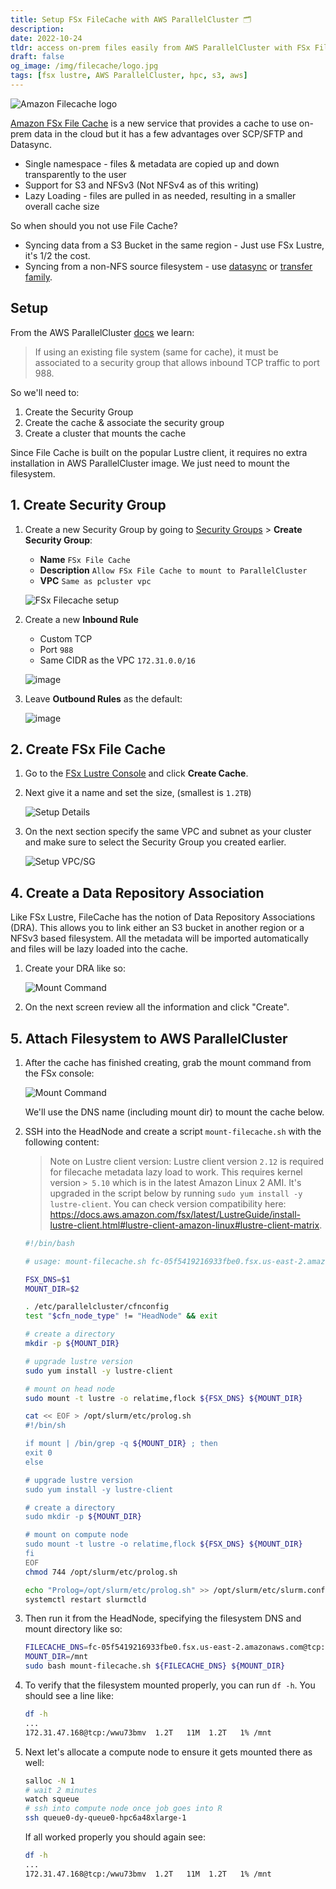 ```yaml
---
title: Setup FSx FileCache with AWS ParallelCluster 🗂
description:
date: 2022-10-24
tldr: access on-prem files easily from AWS ParallelCluster with FSx File Cache
draft: false
og_image: /img/filecache/logo.jpg
tags: [fsx lustre, AWS ParallelCluster, hpc, s3, aws]
---
```


![Amazon Filecache logo](/img/filecache/logo.jpg)

[Amazon FSx File Cache](https://aws.amazon.com/about-aws/whats-new/2022/09/amazon-file-cache-generally-available/) is a new service that provides a cache to use on-prem data in the cloud but it has a few advantages over SCP/SFTP and Datasync.

* Single namespace - files & metadata are copied up and down transparently to the user
* Support for S3 and NFSv3 (Not NFSv4 as of this writing)
* Lazy Loading - files are pulled in as needed, resulting in a smaller overall cache size

So when should you not use File Cache?

* Syncing data from a S3 Bucket in the same region - Just use FSx Lustre, it's 1/2 the cost.
* Syncing from a non-NFS source filesystem - use [datasync](https://aws.amazon.com/datasync/) or [transfer family](https://aws.amazon.com/aws-transfer-family/).

## Setup

From the AWS ParallelCluster [docs](https://docs.aws.amazon.com/parallelcluster/latest/ug/fsx-section.html) we learn:

> If using an existing file system (same for cache), it must be associated to a security group that allows inbound TCP traffic to port 988.

So we'll need to:

1. Create the Security Group
2. Create the cache & associate the security group
3. Create a cluster that mounts the cache

Since File Cache is built on the popular Lustre client, it requires no extra installation in AWS ParallelCluster image. We just need to mount the filesystem.

## 1. Create Security Group

1. Create a new Security Group by going to [Security Groups](https://console.aws.amazon.com/ec2/v2/home?#SecurityGroups:) > **Create Security Group**:

    * **Name** `FSx File Cache`
    * **Description** `Allow FSx File Cache to mount to ParallelCluster`
    * **VPC** `Same as pcluster vpc`

    ![FSx Filecache setup](/img/filecache/sg-setup.jpeg)

2. Create a new **Inbound Rule**

    * Custom TCP
    * Port `988`
    * Same CIDR as the VPC `172.31.0.0/16`

    ![image](https://user-images.githubusercontent.com/5545980/151906849-ebc39085-a21b-47de-8d48-788ee9690ed0.png)

3. Leave **Outbound Rules** as the default:

    ![image](https://user-images.githubusercontent.com/5545980/151907435-2720da9c-a536-46b4-a8c1-4151e4e13098.png)

## 2. Create FSx File Cache

1. Go to the [FSx Lustre Console](https://console.aws.amazon.com/fsx/home?#fc/file-caches) and click **Create Cache**.
2. Next give it a name and set the size, (smallest is `1.2TB`)

    ![Setup Details](/img/filecache/setup-details.png)

3. On the next section specify the same VPC and subnet as your cluster and make sure to select the Security Group you created earlier.

    ![Setup VPC/SG](/img/filecache/setup-vpc.png)

## 4. Create a Data Repository Association

Like FSx Lustre, FileCache has the notion of Data Repository Associations (DRA). This allows you to link either an S3 bucket in another region or a NFSv3 based filesystem. All the metadata will be imported automatically and files will be lazy loaded into the cache.

1. Create your DRA like so:

    ![Mount Command](/img/filecache/dra.png)

2. On the next screen review all the information and click "Create".

## 5. Attach Filesystem to AWS ParallelCluster

1. After the cache has finished creating, grab the mount command from the FSx console:

    ![Mount Command](/img/filecache/mount.png)

    We'll use the DNS name (including mount dir) to mount the cache below.

2. SSH into the HeadNode and create a script `mount-filecache.sh` with the following content:

    > Note on Lustre client version: Lustre client version `2.12` is required for filecache metadata lazy load to work. This requires kernel version `> 5.10` which is in the latest Amazon Linux 2 AMI. It's upgraded in the script below by running `sudo yum install -y lustre-client`. You can check version compatibility here: https://docs.aws.amazon.com/fsx/latest/LustreGuide/install-lustre-client.html#lustre-client-amazon-linux#lustre-client-matrix.

    ```bash
    #!/bin/bash

    # usage: mount-filecache.sh fc-05f5419216933fbe0.fsx.us-east-2.amazonaws.com@tcp:/wwu73bmv /mnt

    FSX_DNS=$1
    MOUNT_DIR=$2

    . /etc/parallelcluster/cfnconfig
    test "$cfn_node_type" != "HeadNode" && exit

    # create a directory
    mkdir -p ${MOUNT_DIR}

    # upgrade lustre version
    sudo yum install -y lustre-client

    # mount on head node
    sudo mount -t lustre -o relatime,flock ${FSX_DNS} ${MOUNT_DIR}

    cat << EOF > /opt/slurm/etc/prolog.sh
    #!/bin/sh

    if mount | /bin/grep -q ${MOUNT_DIR} ; then
    exit 0
    else

    # upgrade lustre version
    sudo yum install -y lustre-client

    # create a directory
    sudo mkdir -p ${MOUNT_DIR}

    # mount on compute node
    sudo mount -t lustre -o relatime,flock ${FSX_DNS} ${MOUNT_DIR}
    fi
    EOF
    chmod 744 /opt/slurm/etc/prolog.sh

    echo "Prolog=/opt/slurm/etc/prolog.sh" >> /opt/slurm/etc/slurm.conf
    systemctl restart slurmctld
    ```

3. Then run it from the HeadNode, specifying the filesystem DNS and mount directory like so:

    ```bash
    FILECACHE_DNS=fc-05f5419216933fbe0.fsx.us-east-2.amazonaws.com@tcp:/wwu73bmv
    MOUNT_DIR=/mnt
    sudo bash mount-filecache.sh ${FILECACHE_DNS} ${MOUNT_DIR}
    ```

4. To verify that the filesystem mounted properly, you can run `df -h`. You should see a line like:

    ```bash
    df -h
    ...
    172.31.47.168@tcp:/wwu73bmv  1.2T   11M  1.2T   1% /mnt
    ```

5. Next let's allocate a compute node to ensure it gets mounted there as well:

    ```bash
    salloc -N 1
    # wait 2 minutes
    watch squeue
    # ssh into compute node once job goes into R
    ssh queue0-dy-queue0-hpc6a48xlarge-1
    ```

    If all worked properly you should again see:

    ```bash
    df -h
    ...
    172.31.47.168@tcp:/wwu73bmv  1.2T   11M  1.2T   1% /mnt
    ```
